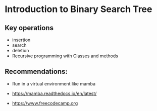 # Introduction to Binary Search Tree
##  Key operations 
- insertion 
- search
- deletion
- Recursive programming with Classes and methods
 
 ## Recommendations:
- Run in a virtual environment like mamba
- https://mamba.readthedocs.io/en/latest/

- https://www.freecodecamp.org 
